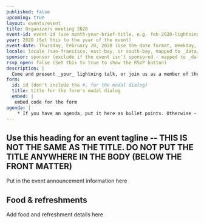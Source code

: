 ```yaml
---
published: false
upcoming: true
layout: events/event
title: Organizers meeting 2020
event-id: event-id (use month-year-brief-title, e.g. feb-2020-lightning-talks -- these must be UNIQUE)
year: 2020 (Set this to the year of the event)
event-date: Thursday, February 20, 2020 (Use the date format, Weekday, Month Day, Year)
locale: locale (san-francisco, east-bay, or south-bay, mapped to _data/locales.yml)
sponsor: sponsor (exclude if the event isn't sponsored - mapped to _data/sponsors.yml)
rsvp_open: false (Set this to true to show the RSVP button)
description: |
  Come and present _your_ lightning talk, or join us as a member of the audience.  
form:
  id: id (don't include the #, for the modal dialog)
  title: title for the form's modal dialog
  embed: |
   embed code for the form
agenda: |
    * If you have an agenda, put it here as bullet points. Otherwise - remove this variable entirely.
---
```


## Use this heading for an event tagline -- THIS IS NOT THE SAME AS THE TITLE. DO NOT PUT THE TITLE ANYWHERE IN THE BODY (BELOW THE FRONT MATTER)

Put in the event announcement information here

## Food & refreshments

Add food and refreshment details here
